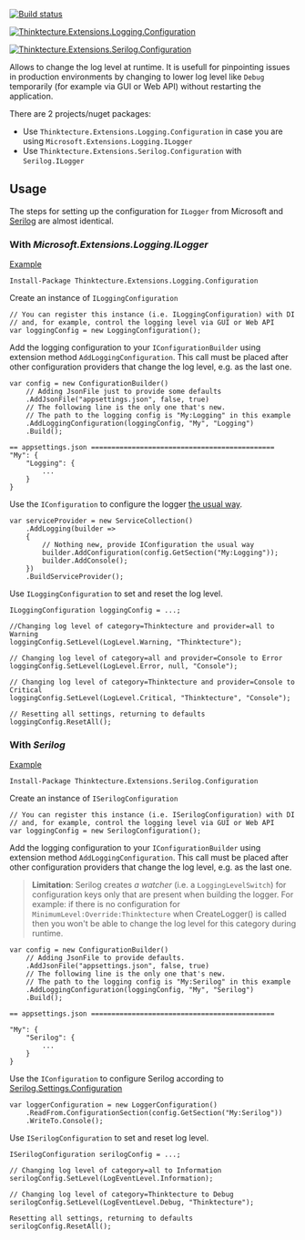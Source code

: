 [![Build status](https://ci.appveyor.com/api/projects/status/ijstyxit8tn7baex?svg=true)](https://ci.appveyor.com/project/PawelGerr/thinktecture-logging-configuration)

[![Thinktecture.Extensions.Logging.Configuration](https://img.shields.io/nuget/v/Thinktecture.Extensions.Logging.Configuration.svg?label=Thinktecture.Extensions.Logging.Configuration)](https://www.nuget.org/packages/Thinktecture.Extensions.Logging.Configuration/)

[![Thinktecture.Extensions.Serilog.Configuration](https://img.shields.io/nuget/v/Thinktecture.Extensions.Serilog.Configuration.svg?label=Thinktecture.Extensions.Serilog.Configuration)](https://www.nuget.org/packages/Thinktecture.Extensions.Serilog.Configuration/)

Allows to change the log level at runtime.
It is usefull for pinpointing issues in production environments by changing to lower log level like `Debug` temporarily (for example via GUI or Web API) without restarting the application.

There are 2 projects/nuget packages:
* Use `Thinktecture.Extensions.Logging.Configuration` in case you are using `Microsoft.Extensions.Logging.ILogger`
* Use `Thinktecture.Extensions.Serilog.Configuration` with `Serilog.ILogger`

## Usage

The steps for setting up the configuration for `ILogger` from Microsoft and [Serilog](https://github.com/serilog/serilog) are almost identical.

### With *Microsoft.Extensions.Logging.ILogger*

[Example](https://github.com/PawelGerr/Thinktecture.Logging.Configuration/blob/master/example/Thinktecture.Extensions.Logging.Configuration.Example/Program.cs)

`Install-Package Thinktecture.Extensions.Logging.Configuration`

Create an instance of `ILoggingConfiguration`

```
// You can register this instance (i.e. ILoggingConfiguration) with DI
// and, for example, control the logging level via GUI or Web API
var loggingConfig = new LoggingConfiguration();
```

Add the logging configuration to your `IConfigurationBuilder` using extension method `AddLoggingConfiguration`.
This call must be placed after other configuration providers that change the log level, e.g. as the last one.

```
var config = new ConfigurationBuilder()
	// Adding JsonFile just to provide some defaults
	.AddJsonFile("appsettings.json", false, true)
	// The following line is the only one that's new.
	// The path to the logging config is "My:Logging" in this example
	.AddLoggingConfiguration(loggingConfig, "My", "Logging")
	.Build();

== appsettings.json =============================================
"My": {
	"Logging": {
		...
	}
}
```

Use the `IConfiguration` to configure the logger [the usual way](https://docs.microsoft.com/en-us/aspnet/core/fundamentals/logging#log-filtering).

```
var serviceProvider = new ServiceCollection()
	.AddLogging(builder =>
	{
		// Nothing new, provide IConfiguration the usual way
		builder.AddConfiguration(config.GetSection("My:Logging"));
		builder.AddConsole();
	})
	.BuildServiceProvider();
```

Use `ILoggingConfiguration` to set and reset the log level.

```
ILoggingConfiguration loggingConfig = ...;

//Changing log level of category=Thinktecture and provider=all to Warning
loggingConfig.SetLevel(LogLevel.Warning, "Thinktecture");

// Changing log level of category=all and provider=Console to Error
loggingConfig.SetLevel(LogLevel.Error, null, "Console");

// Changing log level of category=Thinktecture and provider=Console to Critical
loggingConfig.SetLevel(LogLevel.Critical, "Thinktecture", "Console");

// Resetting all settings, returning to defaults
loggingConfig.ResetAll();
```

### With *Serilog*

[Example](https://github.com/PawelGerr/Thinktecture.Logging.Configuration/blob/master/example/Thinktecture.Extensions.Serilog.Configuration.Example/Program.cs)

`Install-Package Thinktecture.Extensions.Serilog.Configuration`

Create an instance of `ISerilogConfiguration`

```
// You can register this instance (i.e. ISerilogConfiguration) with DI
// and, for example, control the logging level via GUI or Web API
var loggingConfig = new SerilogConfiguration();
```

Add the logging configuration to your `IConfigurationBuilder` using extension method `AddLoggingConfiguration`.
This call must be placed after other configuration providers that change the log level, e.g. as the last one.

> **Limitation**: Serilog creates *a watcher* (i.e. a `LoggingLevelSwitch`) for configuration keys only that are present when building the logger.
> For example: if there is no configuration for `MinimumLevel:Override:Thinktecture` when CreateLogger() is called then you won't be able to change the log level for this category during runtime.

```
var config = new ConfigurationBuilder()
	// Adding JsonFile to provide defaults.
	.AddJsonFile("appsettings.json", false, true)
	// The following line is the only one that's new.
	// The path to the logging config is "My:Serilog" in this example
	.AddLoggingConfiguration(loggingConfig, "My", "Serilog")
	.Build();

== appsettings.json =============================================

"My": {
	"Serilog": {
		...
	}
}
```

Use the `IConfiguration` to configure Serilog according to [Serilog.Settings.Configuration](https://github.com/serilog/serilog-settings-configuration)

```
var loggerConfiguration = new LoggerConfiguration()
	.ReadFrom.ConfigurationSection(config.GetSection("My:Serilog"))
	.WriteTo.Console();
```

Use `ISerilogConfiguration` to set and reset log level.

```
ISerilogConfiguration serilogConfig = ...;

// Changing log level of category=all to Information
serilogConfig.SetLevel(LogEventLevel.Information);

// Changing log level of category=Thinktecture to Debug
serilogConfig.SetLevel(LogEventLevel.Debug, "Thinktecture");

Resetting all settings, returning to defaults
serilogConfig.ResetAll();
```
